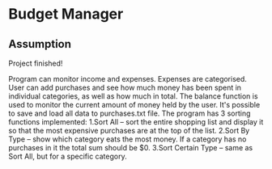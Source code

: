# Budget Manager

## Assumption

Project finished!

Program can monitor income and expenses.
Expenses are categorised. User can add purchases and see how much money has been spent in individual categories, as well as how much in total.
The balance function is used to monitor the current amount of money held by the user.
It's possible to save and load all data to purchases.txt file.
The program has 3 sorting functions implemented:
    1.Sort All – sort the entire shopping list and display it so that the most expensive purchases are at the top of the list.
    2.Sort By Type – show which category eats the most money. If a category has no purchases in it the total sum should be $0.
    3.Sort Certain Type – same as Sort All, but for a specific category.
